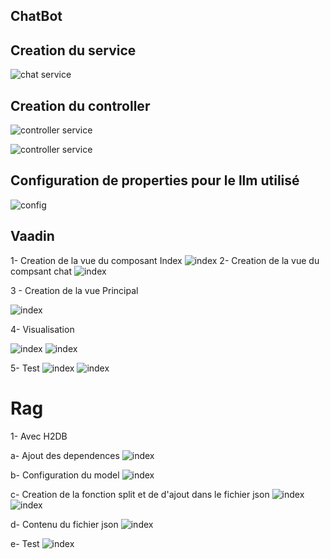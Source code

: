 ## ChatBot 

## Creation du service
![chat service](images/capture1.PNG)

## Creation du controller
![controller service](images/capture2.PNG)

![controller service](images/capture3.PNG)

## Configuration de properties pour le llm utilisé

![config ](images/capture3_2.PNG)


## Vaadin

1- Creation de la vue du composant Index
        ![index](images/capture3.PNG)
2- Creation de la vue du compsant chat
    ![index](images/capture4.PNG)

3 - Creation de la vue Principal
    
![index](images/capture5.PNG)

4- Visualisation

![index](images/capture6.PNG)
![index](images/capture7.PNG)

5- Test
![index](images/capture8.PNG)
![index](images/capture9.PNG)

# Rag 

1- Avec H2DB

a- Ajout des dependences
![index](images/capture10.PNG)

b- Configuration du model
![index](images/capture11.PNG)

c- Creation de la fonction split et de d'ajout dans le fichier json
![index](images/capture12_1.PNG)
![index](images/capture12_2.PNG)

d- Contenu du fichier json
![index](images/capture13.PNG)

e- Test
![index](images/capture14.PNG)